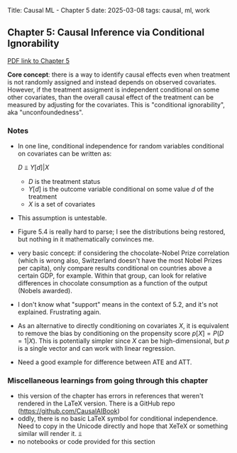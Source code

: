 Title: Causal ML - Chapter 5
date: 2025-03-08
tags: causal, ml, work

## Chapter 5: Causal Inference via Conditional Ignorability

[PDF link to Chapter 5](https://causalml-book.org/assets/chapters/CausalML_chap_5.pdf)

**Core concept**: there is a way to identify causal effects even when treatment is not randomly assigned and instead depends on observed covariates. However, if the treatment assigment is independent conditional on some other covariates, than the overall causal effect of the treatment can be measured by adjusting for the covariates. This is "conditional ignorability", aka "unconfoundedness".

### Notes
* In one line, conditional independence for random variables  conditional on covariates can be written as:

    $D ⫫ Y[d] | X$

    * $D$ is the treatment status
    * $Y[d]$ is the outcome variable conditional on some value $d$ of the treatment
    * $X$ is a set of covariates
* This assumption is untestable.
* Figure 5.4 is really hard to parse; I see the distributions being restored, but nothing in it mathematically convinces me.
* very basic concept: if considering the chocolate-Nobel Prize correlation (which is wrong also, Switzerland doesn't have the most Nobel Prizes per capita), only compare results conditional on countries above a certain GDP, for example. Within that group, can look for relative differences in chocolate consumption as a function of the output (Nobels awarded).
* I don't know what "support" means in the context of 5.2, and it's not explained. Frustrating again.
* As an alternative to directly conditioning on covariates $X$, it is equivalent to remove the bias by conditioning on the propensity score $p[X] = P(D=1|X)$. This is potentially simpler since $X$ can be high-dimensional, but $p$ is a single vector and can work with linear regression.
* Need a good example for difference between ATE and ATT.




### Miscellaneous learnings from going through this chapter

* this version of the chapter has errors in references that weren't rendered in the LaTeX version. There is a GitHub repo (https://github.com/CausalAIBook)
* oddly, there is no basic LaTeX symbol for conditional independence. Need to copy in the Unicode directly and hope that XeTeX or something similar will render it. $⫫$
* no notebooks or code provided for this section